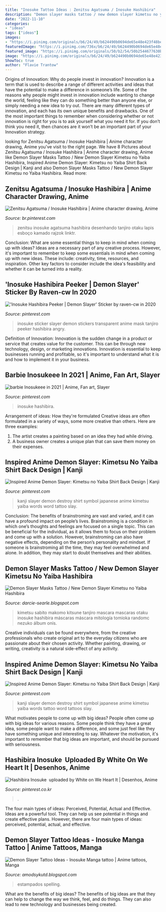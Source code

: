 ```yaml
---
title: "Inosuke Tattoo Ideas : Zenitsu Agatsuma / Inosuke Hashibira"
description: "Demon slayer masks tattoo / new demon slayer kimetsu no yaiba hashibira"
date: "2022-11-10"
categories:
- "ideas"
tags: ["ideas"]
images:
- "https://i.pinimg.com/originals/b6/24/49/b624490b0694de65e48e423f48be02f8.png"
featuredImage: "https://i.pinimg.com/736x/b6/24/49/b624490b0694de65e48e423f48be02f8.jpg"
featured_image: "https://i.pinimg.com/originals/50/b2/54/50b2544677630bcbf198b75f204d63cc.jpg"
image: "https://i.pinimg.com/originals/b6/24/49/b624490b0694de65e48e423f48be02f8.png"
ShowToc: true
author: "Flavie Trantow"
---
```



Origins of Innovation: Why do people invest in innovation?
Innovation is a term that is used to describe a range of different activities and ideas that have the potential to make a difference in someone’s life. Some of the reasons why people might invest in innovation include wanting to change the world, feeling like they can do something better than anyone else, or simply needing a new idea to try out. There are many different types of innovation, and each has its own unique benefits and drawbacks. One of the most important things to remember when considering whether or not innovation is right for you is to ask yourself what you need it for. If you don’t think you need it, then chances are it won’t be an important part of your Innovation strategy.

	

		
looking for Zenitsu Agatsuma / Inosuke Hashibira | Anime character drawing, Anime you've visit to the right page. We have 8 Pictures about Zenitsu Agatsuma / Inosuke Hashibira | Anime character drawing, Anime like Demon Slayer Masks Tattoo / New Demon Slayer Kimetsu no Yaiba Hashibira, Inspired Anime Demon Slayer: Kimetsu no Yaiba Shirt Back Design | Kanji and also Demon Slayer Masks Tattoo / New Demon Slayer Kimetsu no Yaiba Hashibira. Read more:
		
    
## Zenitsu Agatsuma / Inosuke Hashibira | Anime Character Drawing, Anime

<img loading=lazy src="https://i.pinimg.com/736x/02/a2/0d/02a20d970828ace6571ed1a33056085a.jpg" onerror="this.onerror=null;this.src='https://tse4.mm.bing.net/th?id=OIP.OokNoaAMamKq5wywzGxjpwHaJQ&amp;pid=15.1';" alt="Zenitsu Agatsuma / Inosuke Hashibira | Anime character drawing, Anime">

_Source: br.pinterest.com_

>zenitsu inosuke agatsuma hashibira desenhando tanjiro otaku lapis esboço kamado rajzok linktr. 

	

Conclusion: What are some essential things to keep in mind when coming up with ideas?
Ideas are a necessary part of any creative process. However, it's important to remember to keep some essentials in mind when coming up with new ideas. These include: creativity, time, resources, and inspiration. Other key factors to consider include the idea's feasibility and whether it can be turned into a reality.

    
## &#039;Inosuke Hashibira Peeker | Demon Slayer&#039; Sticker By Raven-cw In 2020

<img loading=lazy src="https://i.pinimg.com/236x/09/cd/40/09cd4023fb3d81b115f6cec91f0446cb.jpg?nii=t" onerror="this.onerror=null;this.src='https://tse3.mm.bing.net/th?id=OIP.PqvD_-OecWZ6LnBe9WF-XwAAAA&amp;pid=15.1';" alt="&#039;Inosuke Hashibira Peeker | Demon Slayer&#039; Sticker by raven-cw in 2020">

_Source: pinterest.com_

>inosuke sticker slayer demon stickers transparent anime mask tanjiro peeker hashibira angry. 

	

Definition of Innovation:
Innovation is the sudden change in a product or service that creates value for the customer. This can be through new technology, design, or marketing innovations. Innovation is essential to keep businesses running and profitable, so it's important to understand what it is and how to implement it in your business.

    
## Barbie Inosukeee In 2021 | Anime, Fan Art, Slayer

<img loading=lazy src="https://i.pinimg.com/originals/50/b2/54/50b2544677630bcbf198b75f204d63cc.jpg" onerror="this.onerror=null;this.src='https://tse3.mm.bing.net/th?id=OIP.waivQkOovcth4m1lSkFdNQHaGj&amp;pid=15.1';" alt="barbie Inosukeee in 2021 | Anime, Fan art, Slayer">

_Source: pinterest.com_

>inosuke hashibira. 

	

Arrangement of ideas: How they're formulated
Creative ideas are often formulated in a variety of ways, some more creative than others. Here are three examples:
1. The artist creates a painting based on an idea they had while driving.
2. A business owner creates a unique plan that can save them money on their expenses.

    
## Inspired Anime Demon Slayer: Kimetsu No Yaiba Shirt Back Design | Kanji

<img loading=lazy src="https://i.pinimg.com/736x/b6/24/49/b624490b0694de65e48e423f48be02f8.jpg" onerror="this.onerror=null;this.src='https://tse2.mm.bing.net/th?id=OIP.rFFAKlDXRVbVDWEAf5bn5AHaHa&amp;pid=15.1';" alt="Inspired Anime Demon Slayer: Kimetsu no Yaiba Shirt Back Design | Kanji">

_Source: pinterest.com_

>kanji slayer demon destroy shirt symbol japanese anime kimetsu yaiba words word tattoo slay. 

	

Conclusion: The benefits of brainstroming are vast and varied, and it can have a profound impact on people’s lives.
Brainstroming is a condition in which one’s thoughts and feelings are focused on a single topic. This can be beneficial for the individual, as it allows them to focus on their problem and come up with a solution. However, brainstroming can also have negative effects, depending on the person’s personality and mindset. If someone is brainstroming all the time, they may feel overwhelmed and alone. In addition, they may start to doubt themselves and their abilities.

    
## Demon Slayer Masks Tattoo / New Demon Slayer Kimetsu No Yaiba Hashibira

<img loading=lazy src="https://i.pinimg.com/originals/65/f3/3b/65f33b2b8f396ecd52b518da48861286.jpg" onerror="this.onerror=null;this.src='https://tse3.mm.bing.net/th?id=OIP.OgY2DKUAj9sOj3hygRfLrwHaEK&amp;pid=15.1';" alt="Demon Slayer Masks Tattoo / New Demon Slayer Kimetsu no Yaiba Hashibira">

_Source: darcie-searle.blogspot.com_

>kimetsu sabito makomo kitsune tanjiro mascara mascaras otaku inosuke hashibira máscaras máscara mitología tomioka randomc nezuko álbum onis. 

	

Creative individuals can be found everywhere, from the creative professionals who create original art to the everyday citizens who are passionate about their chosen activity. Whether painting, drawing, or writing, creativity is a natural side-effect of any activity.

    
## Inspired Anime Demon Slayer: Kimetsu No Yaiba Shirt Back Design | Kanji

<img loading=lazy src="https://i.pinimg.com/originals/b6/24/49/b624490b0694de65e48e423f48be02f8.png" onerror="this.onerror=null;this.src='https://tse1.mm.bing.net/th?id=OIP.72UcTHtCZJordKkgR7xSLQHaHa&amp;pid=15.1';" alt="Inspired Anime Demon Slayer: Kimetsu no Yaiba Shirt Back Design | Kanji">

_Source: pinterest.com_

>kanji slayer demon destroy shirt symbol japanese anime kimetsu yaiba words tattoo word tattoos slay. 

	

What motivates people to come up with big ideas?
People often come up with big ideas for various reasons. Some people think they have a great idea, some people want to make a difference, and some just feel like they have something unique and interesting to say. Whatever the motivation, it's important to remember that big ideas are important, and should be pursued with seriousness.

    
## Hashibira Inosuke ️ Uploaded By White On We Heart It | Desenhos, Anime

<img loading=lazy src="https://i.pinimg.com/474x/14/3b/bb/143bbb5422d642b5d8b0c15b27afe85e.jpg" onerror="this.onerror=null;this.src='https://tse4.mm.bing.net/th?id=OIP.SIvFP1WZHlnYjBs2FxgR-gAAAA&amp;pid=15.1';" alt="Hashibira Inosuke ️ uploaded by White on We Heart It | Desenhos, Anime">

_Source: pinterest.co.kr_

>. 

	

The four main types of ideas: Perceived, Potential, Actual and Effective.
Ideas are a powerful tool. They can help us see potential in things and create effective plans. However, there are four main types of ideas: perceived, potential, actual, and effective.

    
## Demon Slayer Tattoo Ideas - Inosuke Manga Tattoo | Anime Tattoos, Manga

<img loading=lazy src="https://i.pinimg.com/736x/ba/c5/af/bac5af435e145f37022e88a17cb99388.jpg" onerror="this.onerror=null;this.src='https://tse2.mm.bing.net/th?id=OIP.9j4JJXgBMfnKgWM-ic14sQHaHa&amp;pid=15.1';" alt="Demon Slayer Tattoo Ideas - Inosuke Manga tattoo | Anime tattoos, Manga">

_Source: amodsykutd.blogspot.com_

>estampados spelling. 

	

What are the benefits of big ideas?
The benefits of big ideas are that they can help to change the way we think, feel, and do things. They can also lead to new technology and businesses being created.

